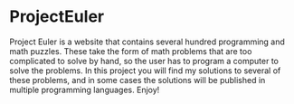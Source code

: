 # ProjectEuler
Project Euler is a website that contains several hundred programming and math puzzles.
These take the form of math problems that are too complicated to solve by hand, so the user has to program a computer to solve the problems.
In this project you will find my solutions to several of these problems, and in some cases the solutions will be published in multiple programming languages.
Enjoy!